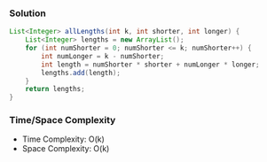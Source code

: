 ### Solution

```java
List<Integer> allLengths(int k, int shorter, int longer) {
    List<Integer> lengths = new ArrayList();
    for (int numShorter = 0; numShorter <= k; numShorter++) {
        int numLonger = k - numShorter;
        int length = numShorter * shorter + numLonger * longer;
        lengths.add(length);
    }
    return lengths;
}
```

### Time/Space Complexity

- Time Complexity: O(k)
- Space Complexity: O(k)
